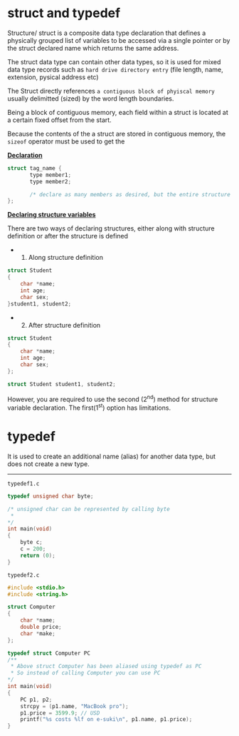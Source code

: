 # struct and typedef

Structure/ struct is a composite data type declaration that defines a physically grouped list of variables to be accessed via a single pointer or by the struct declared name which returns the same address.

The struct data type can contain other data types, so it is used for mixed data type records such as `hard drive directory entry` (file length, name, extension, pysical address etc)

The Struct directly references `a contiguous block of phyiscal memory` usually delimitted (sized) by the word length boundaries.

Being a block of contiguous memory, each field within a struct is located at a certain fixed offset from the start.

Because the contents of the a struct are stored in contiguous memory, the `sizeof` operator must be used to get the

<ins><b>Declaration</b></ins>

```C
struct tag_name {
       type member1;
       type member2;

       /* declare as many members as desired, but the entire structure size must be known to the compiler*/
};
```

<ins><b>Declaring structure variables</b></ins>

There are two ways of declaring structures, either along with structure definition or after the structure is defined

- 1. Along structure definition

```c
struct Student
{
	char *name;
	int age;
	char sex;
}student1, student2;
```
- 2. After structure definition

```c
struct Student
{
	char *name;
	int age;
	char sex; 
};

struct Student student1, student2; 
```
However, you are required to use the second (2<sup>nd</sup>) method for structure variable declaration. The first(1<sup>st</sup>) option has limitations.

# typedef

It is used to create an additional name (alias) for another data type, but does not create a new type.

<hr>

```typedef1.c```

```C
typedef unsigned char byte;

/* unsigned char can be represented by calling byte
 * 
*/
int main(void)
{
	byte c;
	c = 200;
	return (0);
}

```
```typedef2.c```

```C
#include <stdio.h>
#include <string.h>

struct Computer
{
	char *name;
	double price;
	char *make;
};

typedef struct Computer PC
/**
 * Above struct Computer has been aliased using typedef as PC
 * So instead of calling Computer you can use PC
*/
int main(void)
{
	PC p1, p2;
	strcpy = (p1.name, "MacBook pro");
	p1.price = 3599.9; // USD
	printf("%s costs %lf on e-suki\n", p1.name, p1.price);
}
```
